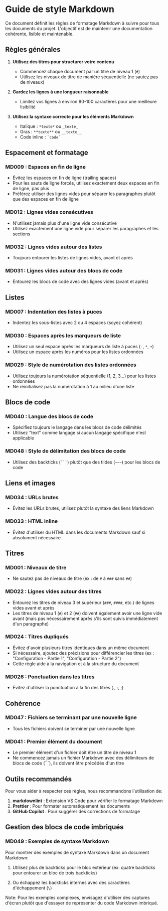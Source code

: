 <!--
RÉFÉRENCES CROISÉES:
- Ce fichier est référencé dans: [.github/copilot-instructions.md:172]
- Ce fichier est référencé dans: [.copilot/memoire_long_terme.md:100]
- Ce fichier est référencé dans: [.copilot/sessions/session_20250914_auto_doc.md:50]
-->

# Guide de style Markdown

Ce document définit les règles de formatage Markdown à suivre pour tous les documents du projet. L'objectif est de maintenir une documentation cohérente, lisible et maintenable.

## Règles générales

1. **Utilisez des titres pour structurer votre contenu**
   - Commencez chaque document par un titre de niveau 1 (`#`)
   - Utilisez les niveaux de titre de manière séquentielle (ne sautez pas de niveaux)

2. **Gardez les lignes à une longueur raisonnable**
   - Limitez vos lignes à environ 80-100 caractères pour une meilleure lisibilité

3. **Utilisez la syntaxe correcte pour les éléments Markdown**
   - Italique : `*texte*` ou `_texte_`
   - Gras : `**texte**` ou `__texte__`
   - Code inline : `` `code` ``

## Espacement et formatage

### MD009 : Espaces en fin de ligne

- Évitez les espaces en fin de ligne (trailing spaces)
- Pour les sauts de ligne forcés, utilisez exactement deux espaces en fin de ligne, pas plus
- Préférez utiliser des lignes vides pour séparer les paragraphes plutôt que des espaces en fin de ligne

### MD012 : Lignes vides consécutives

- N'utilisez jamais plus d'une ligne vide consécutive
- Utilisez exactement une ligne vide pour séparer les paragraphes et les sections

### MD032 : Lignes vides autour des listes

- Toujours entourer les listes de lignes vides, avant et après

### MD031 : Lignes vides autour des blocs de code

- Entourez les blocs de code avec des lignes vides (avant et après)

## Listes

### MD007 : Indentation des listes à puces

- Indentez les sous-listes avec 2 ou 4 espaces (soyez cohérent)

### MD030 : Espaces après les marqueurs de liste

- Utilisez un seul espace après les marqueurs de liste à puces (`-`, `*`, `+`)
- Utilisez un espace après les numéros pour les listes ordonnées

### MD029 : Style de numérotation des listes ordonnées

- Utilisez toujours la numérotation séquentielle (1, 2, 3...) pour les listes ordonnées
- Ne réinitialisez pas la numérotation à 1 au milieu d'une liste

## Blocs de code

### MD040 : Langue des blocs de code

- Spécifiez toujours le langage dans les blocs de code délimités
- Utilisez "text" comme langage si aucun langage spécifique n'est applicable

### MD048 : Style de délimitation des blocs de code

- Utilisez des backticks (`` ``` ``) plutôt que des tildes (`~~~`) pour les blocs de code

## Liens et images

### MD034 : URLs brutes

- Évitez les URLs brutes, utilisez plutôt la syntaxe des liens Markdown

### MD033 : HTML inline

- Évitez d'utiliser du HTML dans les documents Markdown sauf si absolument nécessaire

## Titres

### MD001 : Niveaux de titre

- Ne sautez pas de niveaux de titre (ex : de `#` à `###` sans `##`)

### MD022 : Lignes vides autour des titres

- Entourez les titres de niveau 3 et supérieur (`###`, `####`, etc.) de lignes vides avant et après
- Les titres de niveau 1 (`#`) et 2 (`##`) doivent également avoir une ligne vide avant (mais pas nécessairement après s'ils sont suivis immédiatement d'un paragraphe)

### MD024 : Titres dupliqués

- Évitez d'avoir plusieurs titres identiques dans un même document
- Si nécessaire, ajoutez des précisions pour différencier les titres (ex : "Configuration - Partie 1", "Configuration - Partie 2")
- Cette règle aide à la navigation et à la structure du document

### MD026 : Ponctuation dans les titres

- Évitez d'utiliser la ponctuation à la fin des titres (., :, ;)

## Cohérence

### MD047 : Fichiers se terminant par une nouvelle ligne

- Tous les fichiers doivent se terminer par une nouvelle ligne

### MD041 : Premier élément du document

- Le premier élément d'un fichier doit être un titre de niveau 1
- Ne commencez jamais un fichier Markdown avec des délimiteurs de blocs de code (```), ils doivent être précédés d'un titre

## Outils recommandés

Pour vous aider à respecter ces règles, nous recommandons l'utilisation de:

1. **markdownlint** : Extension VS Code pour vérifier le formatage Markdown
2. **Prettier** : Pour formater automatiquement les documents
3. **GitHub Copilot** : Pour suggérer des corrections de formatage

## Gestion des blocs de code imbriqués

### MD049 : Exemples de syntaxe Markdown

Pour montrer des exemples de syntaxe Markdown dans un document Markdown:

1. Utilisez plus de backticks pour le bloc extérieur (ex: quatre backticks pour entourer un bloc de trois backticks)

2. Ou échappez les backticks internes avec des caractères d'échappement (`\`)

Note: Pour les exemples complexes, envisagez d'utiliser des captures d'écran plutôt que d'essayer de représenter du code Markdown imbriqué.

